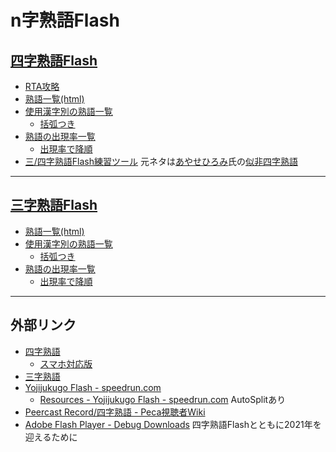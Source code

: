 # n字熟語Flash

## [四字熟語Flash](https://www.gamedesign.jp/flash/yojifla/yojifla.html)

- [RTA攻略](./4ji-strategy.md)
- [熟語一覧(html)](./4ji.html)
- [使用漢字別の熟語一覧](./4ji.txt)
  - [括弧つき](./4ji-bracket.txt)
- [熟語の出現率一覧](./4ji-dist.txt)
  - [出現率で降順](./4ji-dist-sorted.txt)
- [三/四字熟語Flash練習ツール](./jukugo-practice.zip) 元ネタは[あやせひろみ](https://twitter.com/hiromi_ayase)氏の[似非四字熟語](https://hiromi-ayase.github.io/MadaNiji/)

----

## [三字熟語Flash](https://www.gamedesign.jp/flash/sanjuku/sanjuku.html)

- [熟語一覧(html)](./3ji.html)
- [使用漢字別の熟語一覧](./3ji.txt)
  - [括弧つき](./3ji-bracket.txt)
- [熟語の出現率一覧](./3ji-dist.txt)
  - [出現率で降順](./3ji-dist-sorted.txt)

----

## 外部リンク

- [四字熟語](https://www.gamedesign.jp/flash/yojifla/yojifla.html)
  - [スマホ対応版](https://www.gamedesign.jp/sp/yoji/)
- [三字熟語](https://www.gamedesign.jp/flash/sanjuku/sanjuku.html)
- [Yojijukugo Flash - speedrun.com](https://www.speedrun.com/Yojijukugo_Flash)
  - [Resources - Yojijukugo Flash - speedrun.com](https://www.speedrun.com/yojijukugo_flash/resources) AutoSplitあり
- [Peercast Record/四字熟語 - Peca視聴者Wiki](https://peca.nemusg.com/index.php?cmd=read&page=Peercast%20Record%2F%BB%CD%BB%FA%BD%CF%B8%EC)
- [Adobe Flash Player - Debug Downloads](https://www.adobe.com/support/flashplayer/debug_downloads.html) 四字熟語Flashとともに2021年を迎えるために
